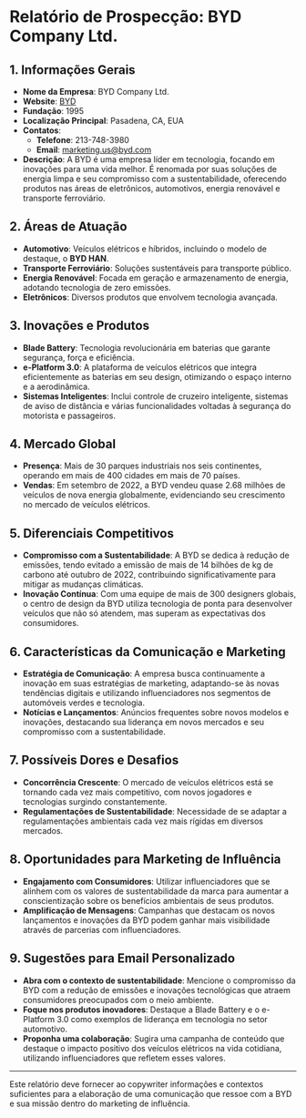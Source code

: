 # Relatório de Prospecção: BYD Company Ltd.

## 1. Informações Gerais
- **Nome da Empresa**: BYD Company Ltd.
- **Website**: [BYD](http://www.byd.com)
- **Fundação**: 1995
- **Localização Principal**: Pasadena, CA, EUA
- **Contatos**:
  - **Telefone**: 213-748-3980
  - **Email**: marketing.us@byd.com
- **Descrição**: A BYD é uma empresa líder em tecnologia, focando em inovações para uma vida melhor. É renomada por suas soluções de energia limpa e seu compromisso com a sustentabilidade, oferecendo produtos nas áreas de eletrônicos, automotivos, energia renovável e transporte ferroviário.

## 2. Áreas de Atuação
- **Automotivo**: Veículos elétricos e híbridos, incluindo o modelo de destaque, o **BYD HAN**.
- **Transporte Ferroviário**: Soluções sustentáveis para transporte público.
- **Energia Renovável**: Focada em geração e armazenamento de energia, adotando tecnologia de zero emissões.
- **Eletrônicos**: Diversos produtos que envolvem tecnologia avançada.

## 3. Inovações e Produtos
- **Blade Battery**: Tecnologia revolucionária em baterias que garante segurança, força e eficiência.
- **e-Platform 3.0**: A plataforma de veículos elétricos que integra eficientemente as baterias em seu design, otimizando o espaço interno e a aerodinâmica.
- **Sistemas Inteligentes**: Inclui controle de cruzeiro inteligente, sistemas de aviso de distância e várias funcionalidades voltadas à segurança do motorista e passageiros.

## 4. Mercado Global
- **Presença**: Mais de 30 parques industriais nos seis continentes, operando em mais de 400 cidades em mais de 70 países.
- **Vendas**: Em setembro de 2022, a BYD vendeu quase 2.68 milhões de veículos de nova energia globalmente, evidenciando seu crescimento no mercado de veículos elétricos.

## 5. Diferenciais Competitivos
- **Compromisso com a Sustentabilidade**: A BYD se dedica à redução de emissões, tendo evitado a emissão de mais de 14 bilhões de kg de carbono até outubro de 2022, contribuindo significativamente para mitigar as mudanças climáticas.
- **Inovação Contínua**: Com uma equipe de mais de 300 designers globais, o centro de design da BYD utiliza tecnologia de ponta para desenvolver veículos que não só atendem, mas superam as expectativas dos consumidores.

## 6. Características da Comunicação e Marketing
- **Estratégia de Comunicação**: A empresa busca continuamente a inovação em suas estratégias de marketing, adaptando-se às novas tendências digitais e utilizando influenciadores nos segmentos de automóveis verdes e tecnologia.
- **Notícias e Lançamentos**: Anúncios frequentes sobre novos modelos e inovações, destacando sua liderança em novos mercados e seu compromisso com a sustentabilidade.

## 7. Possíveis Dores e Desafios
- **Concorrência Crescente**: O mercado de veículos elétricos está se tornando cada vez mais competitivo, com novos jogadores e tecnologias surgindo constantemente.
- **Regulamentações de Sustentabilidade**: Necessidade de se adaptar a regulamentações ambientais cada vez mais rígidas em diversos mercados.

## 8. Oportunidades para Marketing de Influência
- **Engajamento com Consumidores**: Utilizar influenciadores que se alinhem com os valores de sustentabilidade da marca para aumentar a conscientização sobre os benefícios ambientais de seus produtos.
- **Amplificação de Mensagens**: Campanhas que destacam os novos lançamentos e inovações da BYD podem ganhar mais visibilidade através de parcerias com influenciadores.

## 9. Sugestões para Email Personalizado
- **Abra com o contexto de sustentabilidade**: Mencione o compromisso da BYD com a redução de emissões e inovações tecnológicas que atraem consumidores preocupados com o meio ambiente.
- **Foque nos produtos inovadores**: Destaque a Blade Battery e o e-Platform 3.0 como exemplos de liderança em tecnologia no setor automotivo.
- **Proponha uma colaboração**: Sugira uma campanha de conteúdo que destaque o impacto positivo dos veículos elétricos na vida cotidiana, utilizando influenciadores que refletem esses valores.

---

Este relatório deve fornecer ao copywriter informações e contextos suficientes para a elaboração de uma comunicação que ressoe com a BYD e sua missão dentro do marketing de influência.